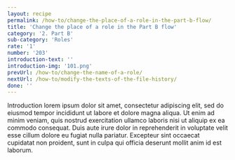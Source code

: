 ```yaml
---
layout: recipe
permalink: /how-to/change-the-place-of-a-role-in-the-part-b-flow/
title: 'Change the place of a role in the Part B flow'
category: '2. Part B'
sub-category: 'Roles'
rate: '1'
number: '203'
introduction-text: ''
introduction-img: '101.png'
prevUrl: /how-to/change-the-name-of-a-role/
nextUrl: /how-to/modify-the-texts-of-the-file-history/
done: ''
---
```


Introduction lorem ipsum dolor sit amet, consectetur adipiscing elit, sed do eiusmod tempor incididunt ut labore et dolore magna aliqua. Ut enim ad minim veniam, quis nostrud exercitation ullamco laboris nisi ut aliquip ex ea commodo consequat. Duis aute irure dolor in reprehenderit in voluptate velit esse cillum dolore eu fugiat nulla pariatur. Excepteur sint occaecat cupidatat non proident, sunt in culpa qui officia deserunt mollit anim id est laborum.
